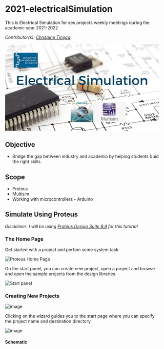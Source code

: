 # 2021-electricalSimulation
This is Electrical Simulation for ses projects weekly meetings during the academic year 2021-2022

_Contributor(s): [Chrispine Tinega](https://github.com/tinegachris)_

![alt text](https://github.com/JKUATSES/2021-electricalSimulation/blob/main/Electrical%20Simulation.png)

## Objective
   - Bridge the gap between industry and academia by helping students buid the right skills.
## Scope
   * Proteus
   * Multisim
   * Working with microcontrollers - Arduino
## Simulate Using Proteus
_Disclaimer: I will be using [Proteus Design Suite 8.9](https://www.labcenter.com/) for this tutorial_

### The Home Page
Get started with a project and perfom some system task.

![Proteus Home Page](https://user-images.githubusercontent.com/72353423/121546077-b3859e80-ca13-11eb-9b52-b5e459477446.png)

On the start panel, you can create new project, open a project and browse and open the sample projects from the design libraries.

![Start panel](https://user-images.githubusercontent.com/72353423/121545840-8933e100-ca13-11eb-808a-444beb12de60.png)

### Creating New Projects

![image](https://user-images.githubusercontent.com/72353423/121546495-00697500-ca14-11eb-8b30-94fd75779db4.png)

Clicking on the wizard guides you to the start page where you can specify the project name and destination directory.

![image](https://user-images.githubusercontent.com/72353423/121547333-b9c84a80-ca14-11eb-88c4-06ee48f23578.png)

#### Schematic


